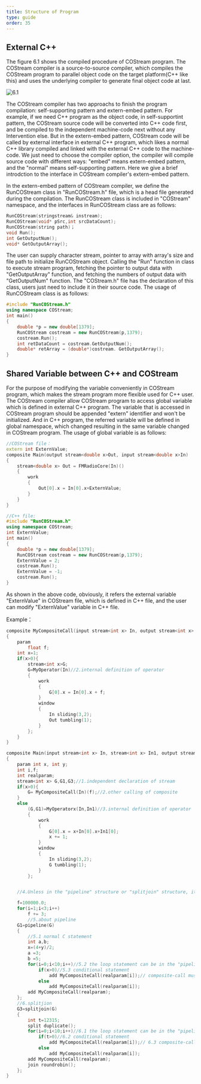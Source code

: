 ```yaml
---
title: Structure of Program
type: guide
order: 35
---
```


##   External C++

The figure 6.1 shows the compiled procedure of COStream program. The COStream compiler is a source-to-source compiler, which compiles the COStream program to parallel object code on the target platform(C++ like this) and uses the underlying compiler to generate final object code at last.

![6.1](https://i.loli.net/2018/07/01/5b38d266f2005.png)

The COStream compiler has two approachs to finish the program compilation: self-supporting pattern and extern-embed pattern. For example, if we need C++ program as the object code, in self-supportint pattern, the COStream source code will be converted into C++ code first, and be compiled to the independent machine-code next without any Intervention else. But in the extern-embed pattern, COStream code will be called by external interface in external C++ program, which likes a normal C++ library compiled and linked with the external C++ code to the machine-code. We just need to choose the compiler option, the compiler will compile source code with different ways: "embed" means extern-embed pattern, and the "normal" means self-supporting pattern. Here we give a brief introdction to the interface in COStream compiler's extern-embed pattern.

In the extern-embed pattern of COStream compiler, we define the RunCOStream class in "RunCOStream.h" file, which is a head file generated during the compilation. The RunCOStream class is included in "COStream" namespace, and the interfaces in RunCOStream class are as follows:
```c++
RunCOStream(stringstream& instream);
RunCOStream(void* pSrc,int srcDataCount);
RunCOStream(string path)；
void Run();
int GetOutputNum();
void* GetOutputArray();
```
The user can supply character stream, pointer to array with array's size and file path to initialize RunCOStream object. Calling the "Run" function in class to execute stream program, fetching the pointer to output data with "GetOutputArray" function, and fetching the numbers of output data with "GetOutputNum" function. The "COStream.h" file has the declaration of this class, users just need to include it in their source code.
The usage of RunCOStream class is as follows:

```c++
#include "RunCOStream.h"
using namespace COStream;
int main()
{
	double *p = new double[1379];
	RunCOStream costream = new RunCOStream(p,1379);
	costream.Run();
	int retDataCount = costream.GetOutputNum();
	double* retArray = (double*)costream. GetOutputArray();
}
```

##   Shared Variable between C++ and COStream

For the purpose of modifying the variable conveniently in COStream program, which makes the stream program more flexible used for C++ user. The COStream compiler allow COStream program to access global variable which is defined in external C++ program. The variable that is accessed in COStream program should be appended "extern" identifier and won't be initialized. And in C++ program, the referred variable will be defined in global namespace, which changed resulting in the same variable changed in COStream program.
The usage of global variable is as follows:
```c++
//COStream file：
extern int ExternValue;
composite Main(output stream<double x>Out, input stream<double x>In)
{
	stream<double x> Out = FMRadioCore(In)()
	{
		work
		{
			Out[0].x = In[0].x+ExternValue;
		}
	}
}
```
```c++
//C++ file:
#include "RunCOStream.h"
using namespace COStream;
int ExternValue;
int main()
{
	double *p = new double[1379];
	RunCOStream costream = new RunCOStream(p,1379);
	ExternValue = 2;
	costream.Run();
	ExternValue = -1;
	costream.Run();
}
```
As shown in the above code, obviously, it refers the external variable "ExternValue" in COStream file, which is defined in C++ file, and the user can modify "ExternValue" variable in C++ file.



Example：
```c++
composite MyCompositeCall(input stream<int x> In, output stream<int x> Out)
{
	param
		float f;
	int x=1;
	if(x>0){
		stream<int x>G;
		G=MyOperator(In)//2.internal definition of operator
		{
			work
			{
				G[0].x = In[0].x + f;
			}
			window
			{
				In sliding(3,2);
				Out tumbling(1);
			}
		};
	}
}

composite Main(input stream<int x> In, stream<int x> In1, output stream<int x> Out)
{
	param int x, int y;
	int i,f;
	int realparam;
	stream<int x> G,G1,G3;//1.independent declaration of stream
	if(x>0){
		G= MyCompositeCall(In)(f);//2.other calling of composite
	}
	else
		(G,G1)=MyOperatorx(In,In1)//3.internal definition of operator
		{
			work
			{
				G[0].x = x+In[0].x+In1[0];
				x += 1;
			}
			window
			{
				In sliding(3,2);
				G tumbling(1);
			}
		};


    //4.Unless in the "pipeline" structure or "splitjoin" structure, it isn't allowed to occur composite-calling statement in loop statement, which just allow the normal statement occuring.

	f=100000.0;
	for(i=1;i<3;i++)
		f += 3;
		//5.about pipeline
	G1=pipeline(G)
	{
		//5.1 normal C statement
		int a,b;
		x=(4+y)/2;
		a =3;
		b =5;
		for(i=0;i<10;i++)//5.2 the loop statement can be in the "pipeline" structure
			if(x>0)//5.3 conditional statement
				add MyCompositeCall(realparam[i]);// composite-call must be single-input and single-output
			else
				add MyCompositeCall(realparam[i]);
		add MyCompositeCall(realparam);
	};
	//6.splitjion
	G3=splitjoin(G)
	{
		int t=12315;
		split duplicate();
		for(i=0;i<10;i++)//6.1 the loop statement can be in the "pipeline" structure
			if(t>0)//6.2 conditional statement
				add MyCompositeCall(realparam[i]);// 6.3 composite-call must be single-input and single-output
			else
				add MyCompositeCall(realparam[i]);
		add MyCompositeCall(realparam);
		join roundrobin();
	};
}
```
